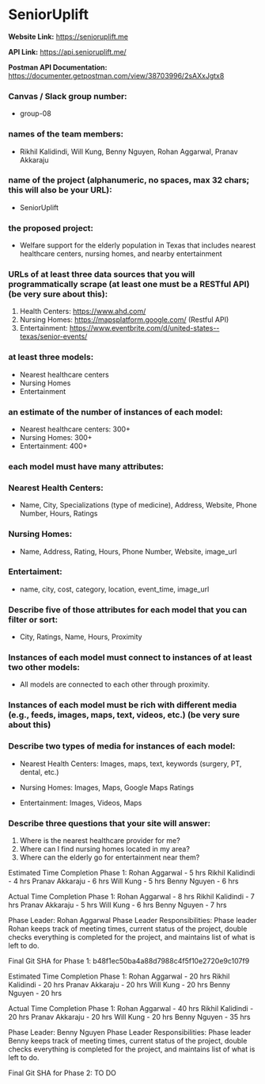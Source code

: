 # SeniorUplift
**Website Link:** https://senioruplift.me

**API Link:** https://api.senioruplift.me/ 

**Postman API Documentation:** https://documenter.getpostman.com/view/38703996/2sAXxJgtx8

### Canvas / Slack group number:
* group-08

### names of the team members:
* Rikhil Kalidindi, Will Kung, Benny Nguyen, Rohan Aggarwal, Pranav Akkaraju

### name of the project (alphanumeric, no spaces, max 32 chars; this will also be your URL):
* SeniorUplift

### the proposed project:
* Welfare support for the elderly population in Texas that includes nearest healthcare centers, nursing homes, and nearby entertainment

### URLs of at least three data sources that you will programmatically scrape (at least one must be a RESTful API) (be very sure about this):
1. Health Centers: https://www.ahd.com/ 
2. Nursing Homes: https://mapsplatform.google.com/ (Restful API)
3. Entertainment: https://www.eventbrite.com/d/united-states--texas/senior-events/


### at least three models:
* Nearest healthcare centers
* Nursing Homes
* Entertainment

### an estimate of the number of instances of each model:
* Nearest healthcare centers: 300+
* Nursing Homes: 300+
* Entertainment: 400+

### each model must have many attributes:

### Nearest Health Centers:
* Name, City, Specializations (type of medicine), Address, Website, Phone Number, Hours, Ratings

### Nursing Homes:
* Name, Address, Rating, Hours, Phone Number, Website, image_url

### Entertaiment:
* name, city, cost, category, location, event_time, image_url

### Describe five of those attributes for each model that you can filter or sort:
* City, Ratings, Name, Hours, Proximity

### Instances of each model must connect to instances of at least two other models:
* All models are connected to each other through proximity.

### Instances of each model must be rich with different media (e.g., feeds, images, maps, text, videos, etc.) (be very sure about this)
### Describe two types of media for instances of each model:
* Nearest Health Centers:
    Images, maps, text, keywords (surgery, PT, dental, etc.)

* Nursing Homes:
    Images, Maps, Google Maps Ratings

* Entertainment:
    Images, Videos, Maps

### Describe three questions that your site will answer:
1. Where is the nearest healthcare provider for me?
2. Where can I find nursing homes located in my area?
3. Where can the elderly go for entertainment near them?


Estimated Time Completion Phase 1:
Rohan Aggarwal - 5 hrs
Rikhil Kalidindi - 4 hrs
Pranav Akkaraju - 6 hrs
Will Kung - 5 hrs
Benny Nguyen - 6 hrs

Actual Time Completion Phase 1:
Rohan Aggarwal - 8 hrs
Rikhil Kalidindi - 7 hrs
Pranav Akkaraju - 5 hrs
Will Kung - 6 hrs
Benny Nguyen - 7 hrs

Phase Leader: Rohan Aggarwal
Phase Leader Responsibilities: Phase leader Rohan keeps track of meeting times, current status of the project, double checks everything is completed for the project, and maintains list of what is left to do.

Final Git SHA for Phase 1: b48f1ec50ba4a88d7988c4f5f10e2720e9c107f9


Estimated Time Completion Phase 1:
Rohan Aggarwal - 20 hrs
Rikhil Kalidindi - 20 hrs
Pranav Akkaraju - 20 hrs
Will Kung - 20 hrs
Benny Nguyen - 20 hrs

Actual Time Completion Phase 1:
Rohan Aggarwal - 40 hrs
Rikhil Kalidindi - 20 hrs
Pranav Akkaraju - 20 hrs
Will Kung - 20 hrs
Benny Nguyen - 35 hrs

Phase Leader: Benny Nguyen
Phase Leader Responsibilities: Phase leader Benny keeps track of meeting times, current status of the project, double checks everything is completed for the project, and maintains list of what is left to do.

Final Git SHA for Phase 2: TO DO